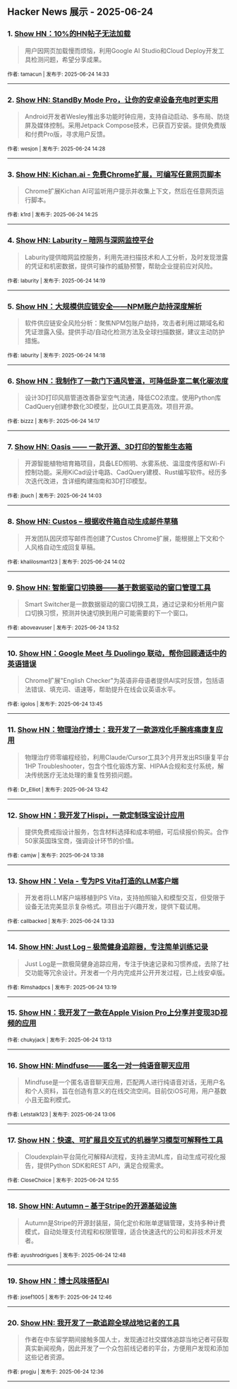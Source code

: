 ## Hacker News 展示 - 2025-06-24


### 1. [Show HN：10%的HN帖子无法加载](https://news.ycombinator.com/item?id=44366707)
> 用户因网页加载慢而烦恼，利用Google AI Studio和Cloud Deploy开发工具检测问题，希望分享成果。

<sub>作者: tamacun | 发布于: 2025-06-24 14:33</sub>

---

### 2. [Show HN: StandBy Mode Pro，让你的安卓设备充电时更实用](https://news.ycombinator.com/item?id=44366654)
> Android开发者Wesley推出多功能时钟应用，支持自动启动、多布局、防烧屏及媒体控制。采用Jetpack Compose技术，已获百万安装。提供免费版和付费Pro版，寻求用户反馈。

<sub>作者: wesjon | 发布于: 2025-06-24 14:28</sub>

---

### 3. [Show HN: Kichan.ai - 免费Chrome扩展，可编写任意网页脚本](https://news.ycombinator.com/item?id=44366616)
> Chrome扩展Kichan AI可监听用户提示并收集上下文，然后在任意网页运行脚本。

<sub>作者: k1rd | 发布于: 2025-06-24 14:25</sub>

---

### 4. [Show HN: Laburity – 暗网与深网监控平台](https://news.ycombinator.com/item?id=44366558)
> Laburity提供暗网监控服务，利用先进扫描技术和人工分析，及时发现泄露的凭证和机密数据，提供可操作的威胁预警，帮助企业提前应对风险。

<sub>作者: laburity | 发布于: 2025-06-24 14:19</sub>

---

### 5. [Show HN：大规模供应链安全——NPM账户劫持深度解析](https://news.ycombinator.com/item?id=44366551)
> 软件供应链安全风险分析：聚焦NPM包账户劫持，攻击者利用过期域名和凭证泄露入侵。提供手动/自动化检测方法及全球扫描数据，建议主动防护措施。

<sub>作者: laburity | 发布于: 2025-06-24 14:18</sub>

---

### 6. [Show HN：我制作了一款门下通风管道，可降低卧室二氧化碳浓度](https://news.ycombinator.com/item?id=44366535)
> 设计3D打印风扇管道改善卧室空气流通，降低CO2浓度。使用Python库CadQuery创建参数化3D模型，比GUI工具更高效。项目开源。

<sub>作者: bizzz | 发布于: 2025-06-24 14:17</sub>

---

### 7. [Show HN: Oasis —— 一款开源、3D打印的智能生态箱](https://news.ycombinator.com/item?id=44366395)
> 开源智能植物培育箱项目，具备LED照明、水雾系统、温湿度传感和Wi-Fi控制功能。采用KiCad设计电路、CadQuery建模、Rust编写软件。经历多次迭代改进，含详细构建指南和3D打印模型。

<sub>作者: jbuch | 发布于: 2025-06-24 14:03</sub>

---

### 8. [Show HN: Custos – 根据收件箱自动生成邮件草稿](https://news.ycombinator.com/item?id=44366390)
> 开发团队因厌烦写邮件而创建了Custos Chrome扩展，能根据上下文和个人风格自动生成回复草稿。

<sub>作者: khalilosman123 | 发布于: 2025-06-24 14:02</sub>

---

### 9. [Show HN: 智能窗口切换器——基于数据驱动的窗口管理工具](https://news.ycombinator.com/item?id=44366287)
> Smart Switcher是一款数据驱动的窗口切换工具，通过记录和分析用户窗口切换习惯，预测并快速切换到用户可能需要的下一个窗口。

<sub>作者: aboveavuser | 发布于: 2025-06-24 13:52</sub>

---

### 10. [Show HN：Google Meet 与 Duolingo 联动，帮你回顾通话中的英语错误](https://news.ycombinator.com/item?id=44366216)
> Chrome扩展"English Checker"为英语非母语者提供AI实时反馈，包括语法错误、填充词、语速等，帮助提升在线会议英语水平。

<sub>作者: igolos | 发布于: 2025-06-24 13:45</sub>

---

### 11. [Show HN：物理治疗博士：我开发了一款游戏化手腕疼痛康复应用](https://news.ycombinator.com/item?id=44366170)
> 物理治疗师零编程经验，利用Claude/Cursor工具3个月开发出RSI康复平台1HP Troubleshooter，包含个性化锻炼方案、HIPAA合规和支付系统，解决传统医疗无法处理的重复性劳损问题。

<sub>作者: Dr_Elliot | 发布于: 2025-06-24 13:42</sub>

---

### 12. [Show HN：我开发了Hispi，一款定制珠宝设计应用](https://news.ycombinator.com/item?id=44366142)
> 提供免费戒指设计服务，包含材料选择和成本明细，可后续报价购买。合作50家英国珠宝商，强调设计环节的价值。

<sub>作者: camjw | 发布于: 2025-06-24 13:38</sub>

---

### 13. [Show HN：Vela - 专为PS Vita打造的LLM客户端](https://news.ycombinator.com/item?id=44366102)
> 开发者将LLM客户端移植到PS Vita，支持拍照输入和模型交互，但受限于设备无法完美显示复杂格式。项目出于兴趣开发，提供下载试用。

<sub>作者: callbacked | 发布于: 2025-06-24 13:33</sub>

---

### 14. [Show HN: Just Log – 极简健身追踪器，专注简单训练记录](https://news.ycombinator.com/item?id=44365947)
> Just Log是一款极简健身追踪应用，专注于快速记录和习惯养成，去除了社交功能等冗余设计。开发者一个月内完成并公开开发过程，已上线安卓版。

<sub>作者: Rimshadpcs | 发布于: 2025-06-24 13:19</sub>

---

### 15. [Show HN：我开发了一款在Apple Vision Pro上分享并变现3D视频的应用](https://news.ycombinator.com/item?id=44365879)

<sub>作者: chukyjack | 发布于: 2025-06-24 13:13</sub>

---

### 16. [Show HN: Mindfuse——匿名一对一纯语音聊天应用](https://news.ycombinator.com/item?id=44365805)
> Mindfuse是一个匿名语音聊天应用，匹配两人进行纯语音对话，无用户名和个人资料，旨在创造有意义的在线交流空间。目前仅iOS可用，用户基数小且无盈利模式。

<sub>作者: Letstalk123 | 发布于: 2025-06-24 13:06</sub>

---

### 17. [Show HN：快速、可扩展且交互式的机器学习模型可解释性工具](https://news.ycombinator.com/item?id=44365693)
> Cloudexplain平台简化可解释AI流程，支持主流ML库，自动生成可视化报告，提供Python SDK和REST API，满足合规需求。

<sub>作者: CloseChoice | 发布于: 2025-06-24 12:55</sub>

---

### 18. [Show HN: Autumn – 基于Stripe的开源基础设施](https://news.ycombinator.com/item?id=44365620)
> Autumn是Stripe的开源封装层，简化定价和账单逻辑管理，支持多种计费模式，自动处理支付流程和权限管理，适合快速迭代的公司和非技术开发者。

<sub>作者: ayushrodrigues | 发布于: 2025-06-24 12:48</sub>

---

### 19. [Show HN：博士风味搭配AI](https://news.ycombinator.com/item?id=44365597)

<sub>作者: josef1005 | 发布于: 2025-06-24 12:46</sub>

---

### 20. [Show HN: 我开发了一款追踪全球战地记者的工具](https://news.ycombinator.com/item?id=44365516)
> 作者在中东留学期间接触多国人士，发现通过社交媒体追踪当地记者可获取真实新闻视角，因此开发了一个众包前线记者的平台，方便用户发现和添加这些记者资源。

<sub>作者: progju | 发布于: 2025-06-24 12:36</sub>

---
